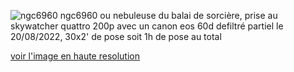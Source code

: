 ![ngc6960](/assets/ngc6960_cp.png)
ngc6960 ou nebuleuse du balai de sorcière, prise au skywatcher quattro 200p avec un canon eos 60d defiltré partiel le 20/08/2022, 30x2' de pose soit 1h de pose au total

[voir l'image en haute resolution](https://drive.google.com/file/d/17KqQD7saxf4icqRodT4VHVdASflL30YW/view?usp=sharing)

